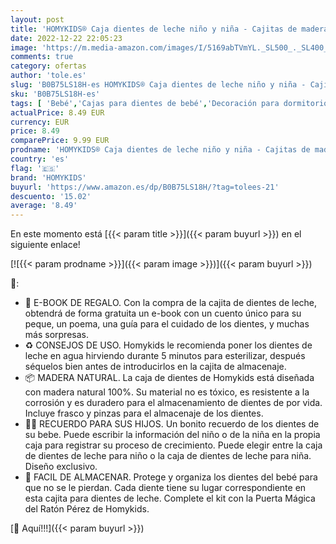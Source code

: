 ```yaml
---
layout: post
title: 'HOMYKIDS® Caja dientes de leche niño y niña - Cajitas de madera para guardar dientes - Regalos originales Ratoncito Perez para almacenamiento dientes  Azul '
date: 2022-12-22 22:05:23
image: 'https://m.media-amazon.com/images/I/5169abTVmYL._SL500_._SL400_.jpg'
comments: true
category: ofertas
author: 'tole.es'
slug: 'B0B75LS18H-es HOMYKIDS® Caja dientes de leche niño y niña - Cajitas de...'
sku: 'B0B75LS18H-es'
tags: [ 'Bebé','Cajas para dientes de bebé','Decoración para dormitorio de bebé','Dormitorio','de','dientes','homykids','leche','🇪🇸', ]
actualPrice: 8.49 EUR
currency: EUR
price: 8.49
comparePrice: 9.99 EUR
prodname: 'HOMYKIDS® Caja dientes de leche niño y niña - Cajitas de madera para guardar dientes - Regalos originales Ratoncito Perez para almacenamiento dientes  Azul '
country: 'es'
flag: '🇪🇸'
brand: 'HOMYKIDS'
buyurl: 'https://www.amazon.es/dp/B0B75LS18H/?tag=tolees-21'
descuento: '15.02'
average: '8.49'
---
```


En este momento está [{{< param title >}}]({{< param buyurl >}}) en el siguiente enlace!

[![{{< param prodname >}}]({{< param image >}})]({{< param buyurl >}})

🔎:

- 🤎 E-BOOK DE REGALO. Con la compra de la cajita de dientes de leche, obtendrá de forma gratuita un e-book con un cuento único para su peque, un poema, una guía para el cuidado de los dientes, y muchas más sorpresas.
- ♻️ CONSEJOS DE USO. Homykids le recomienda poner los dientes de leche en agua hirviendo durante 5 minutos para esterilizar, después séquelos bien antes de introducirlos en la cajita de almacenaje.
- 📦 MADERA NATURAL. La caja de dientes de Homykids está diseñada con madera natural 100%. Su material no es tóxico, es resistente a la corrosión y es duradero para el almacenamiento de dientes de por vida. Incluye frasco y pinzas para el almacenaje de los dientes.
- 🧒🏼 RECUERDO PARA SUS HIJOS. Un bonito recuerdo de los dientes de su bebe. Puede escribir la información del niño o de la niña en la propia caja para registrar su proceso de crecimiento. Puede elegir entre la caja de dientes de leche para niño o la caja de dientes de leche para niña. Diseño exclusivo.
- 🦷 FACIL DE ALMACENAR. Protege y organiza los dientes del bebé para que no se le pierdan. Cada diente tiene su lugar correspondiente en esta cajita para dientes de leche. Complete el kit con la Puerta Mágica del Ratón Pérez de Homykids.

[🛒 Aquí!!!]({{< param buyurl >}})
